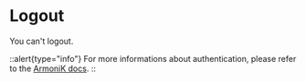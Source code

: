 # Logout

You can't logout.

::alert{type="info"}
For more informations about authentication, please refer to the [ArmoniK docs](https://https://aneoconsulting.github.io/ArmoniK/).
::
